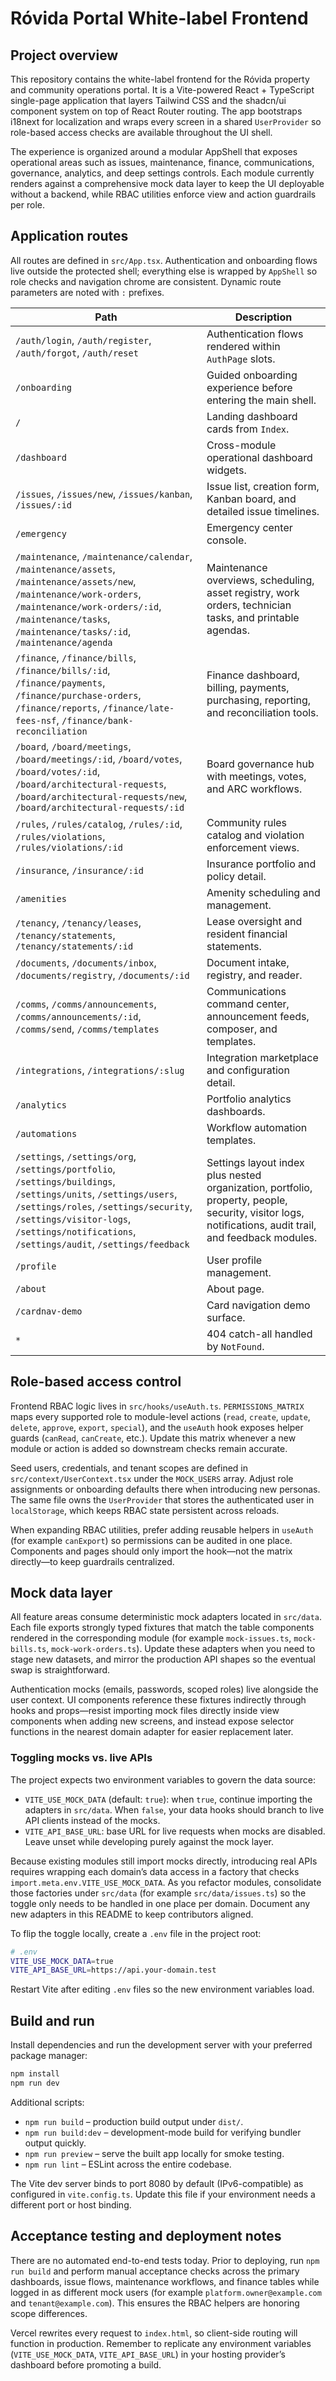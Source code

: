 # Róvida Portal White-label Frontend

## Project overview
This repository contains the white-label frontend for the Róvida property and community operations portal. It is a Vite-powered React + TypeScript single-page application that layers Tailwind CSS and the shadcn/ui component system on top of React Router routing. The app bootstraps i18next for localization and wraps every screen in a shared `UserProvider` so role-based access checks are available throughout the UI shell.

The experience is organized around a modular AppShell that exposes operational areas such as issues, maintenance, finance, communications, governance, analytics, and deep settings controls. Each module currently renders against a comprehensive mock data layer to keep the UI deployable without a backend, while RBAC utilities enforce view and action guardrails per role.

## Application routes
All routes are defined in `src/App.tsx`. Authentication and onboarding flows live outside the protected shell; everything else is wrapped by `AppShell` so role checks and navigation chrome are consistent. Dynamic route parameters are noted with `:` prefixes.

| Path | Description |
| --- | --- |
| `/auth/login`, `/auth/register`, `/auth/forgot`, `/auth/reset` | Authentication flows rendered within `AuthPage` slots. |
| `/onboarding` | Guided onboarding experience before entering the main shell. |
| `/` | Landing dashboard cards from `Index`. |
| `/dashboard` | Cross-module operational dashboard widgets. |
| `/issues`, `/issues/new`, `/issues/kanban`, `/issues/:id` | Issue list, creation form, Kanban board, and detailed issue timelines. |
| `/emergency` | Emergency center console. |
| `/maintenance`, `/maintenance/calendar`, `/maintenance/assets`, `/maintenance/assets/new`, `/maintenance/work-orders`, `/maintenance/work-orders/:id`, `/maintenance/tasks`, `/maintenance/tasks/:id`, `/maintenance/agenda` | Maintenance overviews, scheduling, asset registry, work orders, technician tasks, and printable agendas. |
| `/finance`, `/finance/bills`, `/finance/bills/:id`, `/finance/payments`, `/finance/purchase-orders`, `/finance/reports`, `/finance/late-fees-nsf`, `/finance/bank-reconciliation` | Finance dashboard, billing, payments, purchasing, reporting, and reconciliation tools. |
| `/board`, `/board/meetings`, `/board/meetings/:id`, `/board/votes`, `/board/votes/:id`, `/board/architectural-requests`, `/board/architectural-requests/new`, `/board/architectural-requests/:id` | Board governance hub with meetings, votes, and ARC workflows. |
| `/rules`, `/rules/catalog`, `/rules/:id`, `/rules/violations`, `/rules/violations/:id` | Community rules catalog and violation enforcement views. |
| `/insurance`, `/insurance/:id` | Insurance portfolio and policy detail. |
| `/amenities` | Amenity scheduling and management. |
| `/tenancy`, `/tenancy/leases`, `/tenancy/statements`, `/tenancy/statements/:id` | Lease oversight and resident financial statements. |
| `/documents`, `/documents/inbox`, `/documents/registry`, `/documents/:id` | Document intake, registry, and reader. |
| `/comms`, `/comms/announcements`, `/comms/announcements/:id`, `/comms/send`, `/comms/templates` | Communications command center, announcement feeds, composer, and templates. |
| `/integrations`, `/integrations/:slug` | Integration marketplace and configuration detail. |
| `/analytics` | Portfolio analytics dashboards. |
| `/automations` | Workflow automation templates. |
| `/settings`, `/settings/org`, `/settings/portfolio`, `/settings/buildings`, `/settings/units`, `/settings/users`, `/settings/roles`, `/settings/security`, `/settings/visitor-logs`, `/settings/notifications`, `/settings/audit`, `/settings/feedback` | Settings layout index plus nested organization, portfolio, property, people, security, visitor logs, notifications, audit trail, and feedback modules. |
| `/profile` | User profile management. |
| `/about` | About page. |
| `/cardnav-demo` | Card navigation demo surface. |
| `*` | 404 catch-all handled by `NotFound`. |

## Role-based access control
Frontend RBAC logic lives in `src/hooks/useAuth.ts`. `PERMISSIONS_MATRIX` maps every supported role to module-level actions (`read`, `create`, `update`, `delete`, `approve`, `export`, `special`), and the `useAuth` hook exposes helper guards (`canRead`, `canCreate`, etc.). Update this matrix whenever a new module or action is added so downstream checks remain accurate.

Seed users, credentials, and tenant scopes are defined in `src/context/UserContext.tsx` under the `MOCK_USERS` array. Adjust role assignments or onboarding defaults there when introducing new personas. The same file owns the `UserProvider` that stores the authenticated user in `localStorage`, which keeps RBAC state persistent across reloads.

When expanding RBAC utilities, prefer adding reusable helpers in `useAuth` (for example `canExport`) so permissions can be audited in one place. Components and pages should only import the hook—not the matrix directly—to keep guardrails centralized.

## Mock data layer
All feature areas consume deterministic mock adapters located in `src/data`. Each file exports strongly typed fixtures that match the table components rendered in the corresponding module (for example `mock-issues.ts`, `mock-bills.ts`, `mock-work-orders.ts`). Update these adapters when you need to stage new datasets, and mirror the production API shapes so the eventual swap is straightforward.

Authentication mocks (emails, passwords, scoped roles) live alongside the user context. UI components reference these fixtures indirectly through hooks and props—resist importing mock files directly inside view components when adding new screens, and instead expose selector functions in the nearest domain adapter for easier replacement later.

### Toggling mocks vs. live APIs
The project expects two environment variables to govern the data source:

- `VITE_USE_MOCK_DATA` (default: `true`): when `true`, continue importing the adapters in `src/data`. When `false`, your data hooks should branch to live API clients instead of the mocks.
- `VITE_API_BASE_URL`: base URL for live requests when mocks are disabled. Leave unset while developing purely against the mock layer.

Because existing modules still import mocks directly, introducing real APIs requires wrapping each domain’s data access in a factory that checks `import.meta.env.VITE_USE_MOCK_DATA`. As you refactor modules, consolidate those factories under `src/data` (for example `src/data/issues.ts`) so the toggle only needs to be handled in one place per domain. Document any new adapters in this README to keep contributors aligned.

To flip the toggle locally, create a `.env` file in the project root:

```bash
# .env
VITE_USE_MOCK_DATA=true
VITE_API_BASE_URL=https://api.your-domain.test
```

Restart Vite after editing `.env` files so the new environment variables load.

## Build and run
Install dependencies and run the development server with your preferred package manager:

```bash
npm install
npm run dev
```

Additional scripts:

- `npm run build` – production build output under `dist/`.
- `npm run build:dev` – development-mode build for verifying bundler output quickly.
- `npm run preview` – serve the built app locally for smoke testing.
- `npm run lint` – ESLint across the entire codebase.

The Vite dev server binds to port 8080 by default (IPv6-compatible) as configured in `vite.config.ts`. Update this file if your environment needs a different port or host binding.

## Acceptance testing and deployment notes
There are no automated end-to-end tests today. Prior to deploying, run `npm run build` and perform manual acceptance checks across the primary dashboards, issue flows, maintenance workflows, and finance tables while logged in as different mock users (for example `platform.owner@example.com` and `tenant@example.com`). This ensures the RBAC helpers are honoring scope differences.

Vercel rewrites every request to `index.html`, so client-side routing will function in production. Remember to replicate any environment variables (`VITE_USE_MOCK_DATA`, `VITE_API_BASE_URL`) in your hosting provider’s dashboard before promoting a build.
